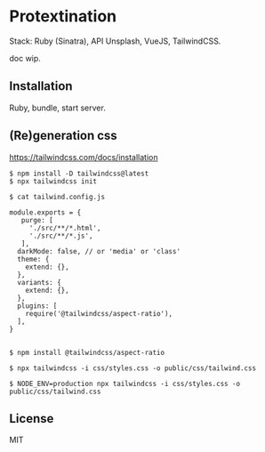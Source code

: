 Protextination
==============

Stack: Ruby (Sinatra), API Unsplash, VueJS, TailwindCSS.

doc wip.

Installation
------------

Ruby, bundle, start server.

(Re)generation css
------------------

https://tailwindcss.com/docs/installation

    $ npm install -D tailwindcss@latest
    $ npx tailwindcss init

    $ cat tailwind.config.js 

    module.exports = {
       purge: [
         './src/**/*.html',
         './src/**/*.js',
       ],
      darkMode: false, // or 'media' or 'class'
      theme: {
        extend: {},
      },
      variants: {
        extend: {},
      },
      plugins: [
        require('@tailwindcss/aspect-ratio'),
      ],
    }


    $ npm install @tailwindcss/aspect-ratio

    $ npx tailwindcss -i css/styles.css -o public/css/tailwind.css

    $ NODE_ENV=production npx tailwindcss -i css/styles.css -o public/css/tailwind.css

License
-------

MIT

